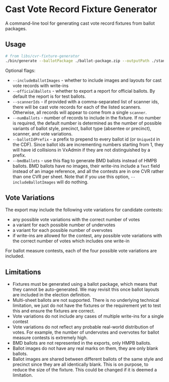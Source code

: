 # Cast Vote Record Fixture Generator

A command-line tool for generating cast vote record fixtures from ballot
packages.

## Usage

```bash
# from libs/cvr-fixture-generator
./bin/generate --ballotPackage ./ballot-package.zip --outputPath ./standard-cvr-fixture --includeBallotImages
```

Optional flags:

- `--includeBallotImages` - whether to include images and layouts for cast vote
  records with write-ins
- `--officialBallots` - whether to export a report for official ballots. By
  default the report is for test ballots.
- `--scannerIds` - if provided with a comma-separated list of scanner ids, there
  will be cast vote records for each of the listed scanners. Otherwise, all
  records will appear to come from a single `scanner`.
- `--numBallots` - number of records to include in the fixture. If no number is
  required, the default number is determined as the number of possible variants
  of ballot style, precinct, ballot type (absentee or precinct), scanner, and
  vote variations.
- `--ballotIdPrefix` - a prefix to prepend to every ballot id (or `UniqueId` in
  the CDF). Since ballot ids are incrementing numbers starting from 1, they will
  have id collisions in VxAdmin if they are not distinguished by a prefix.
- `--bmdBallots` - use this flag to generate BMD ballots instead of HMPB
  ballots. BMD ballots have no images, their write-ins include a `Text` field
  instead of an image reference, and all the contests are in one CVR rather than
  one CVR per sheet. Note that if you use this option, `--includeBallotImages`
  will do nothing.

## Vote Variations

The export may include the following vote variations for candidate contests:

- any possible vote variations with the correct number of votes
- a variant for each possible number of undervotes
- a variant for each possible number of overvotes
- if write-ins are allowed for the contest, any possible vote variations with
  the correct number of votes which includes one write-in

For ballot measure contests, each of the four possible vote variations are
included.

## Limitations

- Fixtures must be generated using a ballot package, which means that they
  cannot be auto-generated. We may revisit this once ballot layouts are included
  in the election definition.
- Multi-sheet ballots are not supported. There is no underlying technical
  limitation, we just do not have the fixtures or the requirement yet to test
  this and ensure the fixtures are correct.
- Vote variations do not include any cases of multiple write-ins for a single
  contest
- Vote variations do not reflect any probable real-world distribution of votes.
  For example, the number of undervotes and overvotes for ballot measure
  contests is extremely high.
- BMD ballots are not represented in the exports, only HMPB ballots.
- Ballot images do not have any real marks on them, they are only blank ballots.
- Ballot images are shared between different ballots of the same style and
  precinct since they are all identically blank. This is on purpose, to reduce
  the size of the fixture. This could be changed if it is deemed a limitation.
